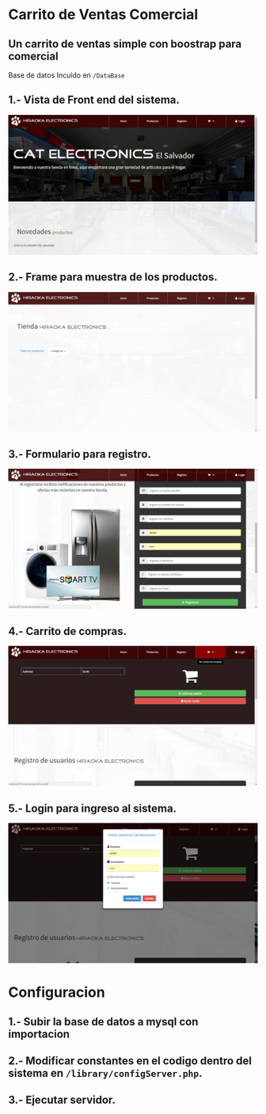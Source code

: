# Carrito de Ventas Comercial
## Un carrito de ventas simple con boostrap para comercial

Base de datos Incuido en `/DataBase`

## 1.- Vista de Front end del sistema.

<img src="https://github.com/ssatani/Carrito-de-Ventas-Comercial/blob/master/1.png?raw=true" alt="">

## 2.- Frame para muestra de los productos.
<img src="https://github.com/ssatani/Carrito-de-Ventas-Comercial/blob/master/2.png?raw=true" alt="">

## 3.- Formulario para registro.
<img src="https://github.com/ssatani/Carrito-de-Ventas-Comercial/blob/master/3.png?raw=true" alt="">

## 4.- Carrito de compras.
<img src="https://github.com/ssatani/Carrito-de-Ventas-Comercial/blob/master/4.png?raw=trueg" alt="">

## 5.- Login para ingreso al sistema.
<img src="https://github.com/ssatani/Carrito-de-Ventas-Comercial/blob/master/5.png?raw=true" alt="">

# Configuracion

## 1.- Subir la base de datos a mysql con importacion
## 2.- Modificar constantes en el codigo dentro del sistema en `/library/configServer.php`.
## 3.- Ejecutar servidor.



